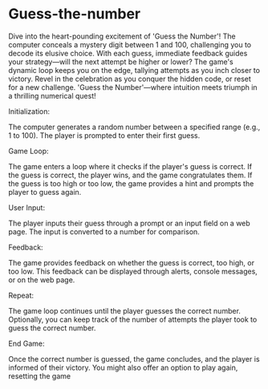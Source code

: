 # Guess-the-number

Dive into the heart-pounding excitement of 'Guess the Number'! The computer conceals a mystery digit between 1 and 100, challenging you to decode its elusive choice. With each guess, immediate feedback guides your strategy—will the next attempt be higher or lower? The game's dynamic loop keeps you on the edge, tallying attempts as you inch closer to victory. Revel in the celebration as you conquer the hidden code, or reset for a new challenge. 'Guess the Number'—where intuition meets triumph in a thrilling numerical quest!

Initialization:

The computer generates a random number between a specified range (e.g., 1 to 100).
The player is prompted to enter their first guess.

Game Loop:

The game enters a loop where it checks if the player's guess is correct.
If the guess is correct, the player wins, and the game congratulates them.
If the guess is too high or too low, the game provides a hint and prompts the player to guess again.

User Input:

The player inputs their guess through a prompt or an input field on a web page.
The input is converted to a number for comparison.

Feedback:

The game provides feedback on whether the guess is correct, too high, or too low.
This feedback can be displayed through alerts, console messages, or on the web page.

Repeat:

The game loop continues until the player guesses the correct number.
Optionally, you can keep track of the number of attempts the player took to guess the correct number.

End Game:

Once the correct number is guessed, the game concludes, and the player is informed of their victory.
You might also offer an option to play again, resetting the game
